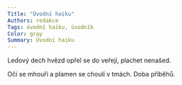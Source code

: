 ```yaml
---
Title: "Úvodní haiku"
Authors: redakce
Tags: úvodní haiku, úvodník
Color: gray
Summary: Úvodní haiku
---
```

Ledový dech hvězd
opřel se do veřejí,
plachet nenašed.

Oči se mhouří
a plamen se choulí v tmách.
Doba příběhů.
